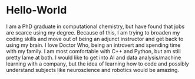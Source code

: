 # Hello-World

I am a PhD graduate in computational chemistry, but have found that jobs are scarce using my degree. Because of this, I am trying to broaden my coding skills and move out of being an adjunct instructor and get back to using my brain. I love Doctor Who, being an introvert and spending time with my family. I am most comfortable with C++ and Python, but am still pretty lame at both. I would like to get into AI and data analysis/machine learning with a company, but the idea of learning how to code and possibly understand subjects like neuroscience and robotics would be amazing.
